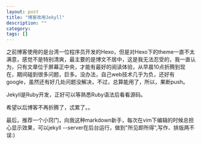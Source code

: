 ```yaml
---
layout: post
title: "博客改用Jekyll"
description: ""
category: 
tags: []
---
```

之前博客使用的是台湾一位程序员开发的Hexo，但是对Hexo下的theme一直不太满意，感觉不是特别清爽，最主要的是博文不居中，这是我无法忍受的，我一直认为，只有文章位于屏幕正中央，才能有最好的阅读体验，从早晨10点折腾到现在，期间碰到很多问题，巨多。没办法，自己web技术几乎为负，还好有google，虽然还有好几处问题没解决，不过，总算能用了，所以，果断push。


Jekyll是Ruby开发，正好可以等熟悉Ruby语法后看看源码。

希望以后博客不再折腾了，忒累了。。

最后，推荐一个小窍门，向我这种markdown新手，每次在vim下编辑的时候总担心显示效果，可以jekyll --server在后台运行，做到"所见即所得",写作、排版两不误:)
<br>
<br>
<br>
